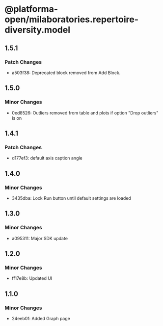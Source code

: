 # @platforma-open/milaboratories.repertoire-diversity.model

## 1.5.1

### Patch Changes

- a503f38: Deprecated block removed from Add Block.

## 1.5.0

### Minor Changes

- 0ed8526: Outliers removed from table and plots if option "Drop outliers" is on

## 1.4.1

### Patch Changes

- d177ef3: default axis caption angle

## 1.4.0

### Minor Changes

- 3435dba: Lock Run button until default settings are loaded

## 1.3.0

### Minor Changes

- a095311: Major SDK update

## 1.2.0

### Minor Changes

- ff17e8b: Updated UI

## 1.1.0

### Minor Changes

- 24eeb0f: Added Graph page
